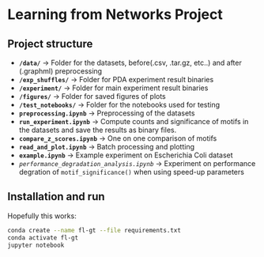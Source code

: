 # Learning from Networks Project

## Project structure

* **`/data/`** -> Folder for the datasets, before(.csv, .tar.gz, etc..) and after (.graphml) preprocessing
* **`/exp_shuffles/`** -> Folder for PDA experiment result binaries
* **`/experiment/`** -> Folder for main experiment result binaries
* **`/figures/`** -> Folder for saved figures of plots
* **`/test_notebooks/`** -> Folder for the notebooks used for testing
* **`preprocessing.ipynb`** -> Preprocessing of the datasets
* **`run_experiment.ipynb`** -> Compute counts and significance of motifs in the datasets and save the results as binary files.
* **`compare_z_scores.ipynb`** -> One on one comparison of motifs
* **`read_and_plot.ipynb`** -> Batch processing and plotting
* **`example.ipynb`** -> Example experiment on Escherichia Coli dataset
* *`performance_degradation_analysis.ipynb`* -> Experiment on performance degration of `motif_significance()` when using speed-up parameters

## Installation and run

Hopefully this works:

```Bash
conda create --name fl-gt --file requirements.txt
conda activate fl-gt
jupyter notebook
```
